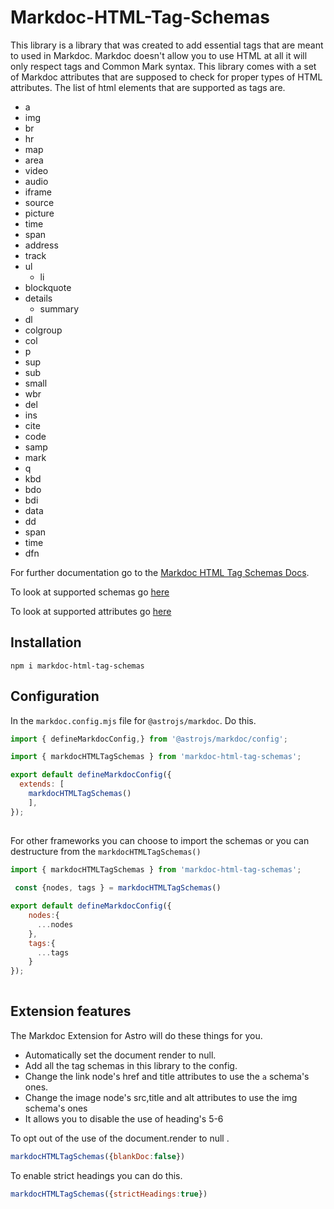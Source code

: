 [Docs]: https://markdoc-html-tag-schemas-docs.onrender.com


# Markdoc-HTML-Tag-Schemas

This library is a library that was created to add essential tags that are meant to used in Markdoc.
Markdoc doesn't allow you to use HTML at all it will only respect tags and Common Mark syntax.
This library comes with a set of Markdoc attributes that are supposed to check for proper types
of HTML attributes. The list of html elements that are supported as tags are.

- a
- img
- br
- hr
- map
- area
- video
- audio
- iframe
- source
- picture
- time
- span
- address
- track
- ul
  - li  
- blockquote
- details
  - summary
- dl
- colgroup
- col
- p
- sup
- sub
- small
- wbr
- del
- ins
- cite
- code
- samp
- mark
- q
- kbd
- bdo
- bdi
- data
- dd
- span
- time
- dfn

For further documentation go to the [Markdoc HTML Tag Schemas Docs][Docs].

To look at supported schemas go [here](https://markdoc-html-tag-schemas-docs.onrender.com/schemas)

To look at supported attributes go [here](https://markdoc-html-tag-schemas-docs.onrender.com/attributes)

## Installation

```shell
npm i markdoc-html-tag-schemas
```

## Configuration

In the `markdoc.config.mjs` file for `@astrojs/markdoc`. Do this.

```js
import { defineMarkdocConfig,} from '@astrojs/markdoc/config';

import { markdocHTMLTagSchemas } from 'markdoc-html-tag-schemas';

export default defineMarkdocConfig({
  extends: [
    markdocHTMLTagSchemas()
    ],
});
 
```

For other frameworks you can choose to import the schemas or you can destructure from the `markdocHTMLTagSchemas()`

```js
import { markdocHTMLTagSchemas } from 'markdoc-html-tag-schemas';
  
 const {nodes, tags } = markdocHTMLTagSchemas()

export default defineMarkdocConfig({
    nodes:{
      ...nodes 
    },
    tags:{
      ...tags
    }
});
    
```

## Extension features

The Markdoc Extension for Astro will do these things for you.

- Automatically set the document render to null.
- Add all the tag schemas in this library to the config.
- Change the link node's href and title attributes to use the `a` schema's ones.
- Change the image node's src,title and alt attributes to use the img schema's ones
- It allows you to disable the use of heading's 5-6

To opt out of the use of the document.render to null .

```js
markdocHTMLTagSchemas({blankDoc:false})
```

To enable strict headings you can do this.

```js
markdocHTMLTagSchemas({strictHeadings:true})
```

